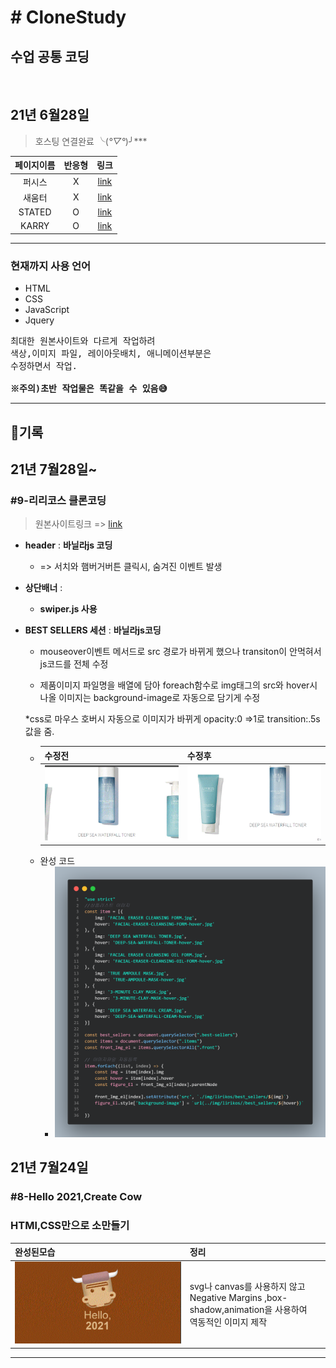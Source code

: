 <h1># CloneStudy</h1>

## **수업 공통 코딩**
<br>

## 21년 6월28일
>호스팅 연결완료 ╰(*°▽°*)╯***

|페이지이름| 반응형|링크
|:--:|:--:|:--:|
|퍼시스|X|[link](http://alterego.woobi.co.kr/pf1/)|
|새움터|X|[link](http://alterego.woobi.co.kr/pf2/)|
|STATED|O|[link](http://alterego.woobi.co.kr/pf3/)|
|KARRY|O|[link](http://alterego.woobi.co.kr/pf4/)|

___
<h3>현재까지 사용 언어</h3>
<ul font-size="1.5em" color="#262626">
  <li>HTML</li>
  <li>CSS</li>
  <li>JavaScript</li>
  <li>Jquery</li>
</ul>


<pre font-size="30px">
최대한 원본사이트와 다르게 작업하려 
색상,이미지 파일, 레이아웃배치, 애니메이션부분은
수정하면서 작업.

<strong>※주의)초반 작업물은 똑같을 수 있음😅 </strong>
</pre>

___
##  🍳기록


## **21년 7월28일~**
### **#9-리리코스 클론코딩** 

>원본사이트링크 => [link](http://www.lirikosmarine.com/int/en/index.html)

* __header__ : __바닐라js 코딩__
  *  => 서치와 햄버거버튼 클릭시,  숨겨진 이벤트 발생

* __상단배너__ :
  * __swiper.js 사용__ 

* __BEST SELLERS 세션__ :  __바닐라js코딩__ 
  * mouseover이벤트 메서드로 src 경로가 바뀌게 했으나 
  transiton이 안먹혀서 js코드를 전체 수정
  
  * 제품이미지 파일명을 배열에 담아 foreach함수로 img태그의 src와 
  hover시 나올 이미지는 background-image로 자동으로 담기게 수정

  *css로 마우스 호버시 자동으로 이미지가 바뀌게 opacity:0 =>1로 transition:.5s 값을 줌.
  
    * |수정전|수정후|
      |-|-|
      |![image](studyimg/리리코스.gif)|![image](studyimg/리리코스변경후.gif)
    * 완성 코드 
      * ![image](studyimg/리리코스code.png)




## **21년 7월24일**
### **#8-Hello 2021,Create Cow**
### HTMl,CSS만으로 소만들기 

|완성된모습|정리|
|:--|:--|
|![image](studyimg/cow.gif)| svg나 canvas를 사용하지 않고<br>Negative Margins ,box-shadow,animation을 사용하여<br> 역동적인 이미지 제작|
___


